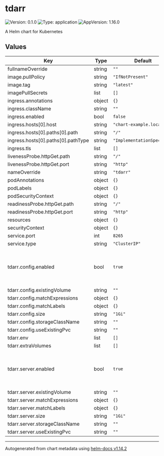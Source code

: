 # tdarr

![Version: 0.1.0](https://img.shields.io/badge/Version-0.1.0-informational?style=flat-square) ![Type: application](https://img.shields.io/badge/Type-application-informational?style=flat-square) ![AppVersion: 1.16.0](https://img.shields.io/badge/AppVersion-1.16.0-informational?style=flat-square)

A Helm chart for Kubernetes

## Values

| Key | Type | Default | Description |
|-----|------|---------|-------------|
| fullnameOverride | string | `""` |  |
| image.pullPolicy | string | `"IfNotPresent"` |  |
| image.tag | string | `"latest"` |  |
| imagePullSecrets | list | `[]` |  |
| ingress.annotations | object | `{}` |  |
| ingress.className | string | `""` |  |
| ingress.enabled | bool | `false` |  |
| ingress.hosts[0].host | string | `"chart-example.local"` |  |
| ingress.hosts[0].paths[0].path | string | `"/"` |  |
| ingress.hosts[0].paths[0].pathType | string | `"ImplementationSpecific"` |  |
| ingress.tls | list | `[]` |  |
| livenessProbe.httpGet.path | string | `"/"` |  |
| livenessProbe.httpGet.port | string | `"http"` |  |
| nameOverride | string | `"tdarr"` |  |
| podAnnotations | object | `{}` |  |
| podLabels | object | `{}` |  |
| podSecurityContext | object | `{}` |  |
| readinessProbe.httpGet.path | string | `"/"` |  |
| readinessProbe.httpGet.port | string | `"http"` |  |
| resources | object | `{}` |  |
| securityContext | object | `{}` |  |
| service.port | int | `8265` |  |
| service.type | string | `"ClusterIP"` |  |
| tdarr.config.enabled | bool | `true` | is turned to false, will only create an emptyDir for config |
| tdarr.config.existingVolume | string | `""` |  |
| tdarr.config.matchExpressions | object | `{}` |  |
| tdarr.config.matchLabels | object | `{}` |  |
| tdarr.config.size | string | `"1Gi"` |  |
| tdarr.config.storageClassName | string | `""` |  |
| tdarr.config.useExistingPvc | string | `""` |  |
| tdarr.env | list | `[]` |  |
| tdarr.extraVolumes | list | `[]` |  |
| tdarr.server.enabled | bool | `true` | is turned to false, will only create an emptyDir for config |
| tdarr.server.existingVolume | string | `""` |  |
| tdarr.server.matchExpressions | object | `{}` |  |
| tdarr.server.matchLabels | object | `{}` |  |
| tdarr.server.size | string | `"1Gi"` |  |
| tdarr.server.storageClassName | string | `""` |  |
| tdarr.server.useExistingPvc | string | `""` |  |

----------------------------------------------
Autogenerated from chart metadata using [helm-docs v1.14.2](https://github.com/norwoodj/helm-docs/releases/v1.14.2)
